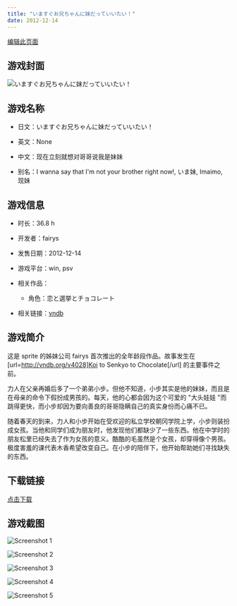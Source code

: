 ```yaml
---
title: "いますぐお兄ちゃんに妹だっていいたい！"
date: 2012-12-14
---
```

[编辑此页面](https://github.com/ACG-3/ADV3-source/blob/main/source/_posts/games/%E3%81%84%E3%81%BE%E3%81%99%E3%81%90%E3%81%8A%E5%85%84%E3%81%A1%E3%82%83%E3%82%93%E3%81%AB%E5%A6%B9%E3%81%A0%E3%81%A3%E3%81%A6%E3%81%84%E3%81%84%E3%81%9F%E3%81%84%EF%BC%81.md)

## 游戏封面

![いますぐお兄ちゃんに妹だっていいたい！](https%3A//pan.timero.xyz/onedrive/img_lib_001/%E3%81%84%E3%81%BE%E3%81%99%E3%81%90%E3%81%8A%E5%85%84%E3%81%A1%E3%82%83%E3%82%93%E3%81%AB%E5%A6%B9%E3%81%A0%E3%81%A3%E3%81%A6%E3%81%84%E3%81%84%E3%81%9F%E3%81%84%EF%BC%81_cover.avif)


## 游戏名称

- 日文：いますぐお兄ちゃんに妹だっていいたい！
- 英文：None
- 中文：现在立刻就想对哥哥说我是妹妹

- 别名：I wanna say that I'm not your brother right now!, いま妹, Imaimo, 现妹


## 游戏信息

- 时长：36.8 h
- 开发者：fairys
- 发售日期：2012-12-14
- 游戏平台：win, psv
- 相关作品：
   - 角色：恋と選挙とチョコレート

- 相关链接：[vndb](https://vndb.org/v7766)


## 游戏简介

这是 sprite 的姊妹公司 fairys 首次推出的全年龄段作品。故事发生在 [url=http://vndb.org/v4028]Koi to Senkyo to Chocolate[/url] 的主要事件之前。

力人在父亲再婚后多了一个弟弟小步。但他不知道，小步其实是他的妹妹，而且是在母亲的命令下假扮成男孩的。每天，他的心都会因为这个可爱的 "大头娃娃 "而跳得更快，而小步却因为要向善良的哥哥隐瞒自己的真实身份而心痛不已。

随着春天的到来，力人和小步开始在受欢迎的私立学校朝冈学院上学，小步则装扮成女孩。当他和同学们成为朋友时，他发现他们都缺少了一些东西。他在中学时的朋友松里已经失去了作为女孩的意义。酷酷的毛虽然是个女孩，却穿得像个男孩。极度害羞的课代表木香希望改变自己。在小步的陪伴下，他开始帮助她们寻找缺失的东西。




## 下载链接

[点击下载](https://pan.timero.xyz/onedrive/adv_lib_001/%E3%81%84%E3%81%BE%E3%81%99%E3%81%90%E3%81%8A%E5%85%84%E3%81%A1%E3%82%83%E3%82%93%E3%81%AB%E5%A6%B9%E3%81%A0%E3%81%A3%E3%81%A6%E3%81%84%E3%81%84%E3%81%9F%E3%81%84%EF%BC%81)


## 游戏截图


![Screenshot 1](https%3A//pan.timero.xyz/onedrive/img_lib_001/%E3%81%84%E3%81%BE%E3%81%99%E3%81%90%E3%81%8A%E5%85%84%E3%81%A1%E3%82%83%E3%82%93%E3%81%AB%E5%A6%B9%E3%81%A0%E3%81%A3%E3%81%A6%E3%81%84%E3%81%84%E3%81%9F%E3%81%84%EF%BC%81_Screenshot_1.avif)

![Screenshot 2](https%3A//pan.timero.xyz/onedrive/img_lib_001/%E3%81%84%E3%81%BE%E3%81%99%E3%81%90%E3%81%8A%E5%85%84%E3%81%A1%E3%82%83%E3%82%93%E3%81%AB%E5%A6%B9%E3%81%A0%E3%81%A3%E3%81%A6%E3%81%84%E3%81%84%E3%81%9F%E3%81%84%EF%BC%81_Screenshot_2.avif)

![Screenshot 3](https%3A//pan.timero.xyz/onedrive/img_lib_001/%E3%81%84%E3%81%BE%E3%81%99%E3%81%90%E3%81%8A%E5%85%84%E3%81%A1%E3%82%83%E3%82%93%E3%81%AB%E5%A6%B9%E3%81%A0%E3%81%A3%E3%81%A6%E3%81%84%E3%81%84%E3%81%9F%E3%81%84%EF%BC%81_Screenshot_3.avif)

![Screenshot 4](https%3A//pan.timero.xyz/onedrive/img_lib_001/%E3%81%84%E3%81%BE%E3%81%99%E3%81%90%E3%81%8A%E5%85%84%E3%81%A1%E3%82%83%E3%82%93%E3%81%AB%E5%A6%B9%E3%81%A0%E3%81%A3%E3%81%A6%E3%81%84%E3%81%84%E3%81%9F%E3%81%84%EF%BC%81_Screenshot_4.avif)

![Screenshot 5](https%3A//pan.timero.xyz/onedrive/img_lib_001/%E3%81%84%E3%81%BE%E3%81%99%E3%81%90%E3%81%8A%E5%85%84%E3%81%A1%E3%82%83%E3%82%93%E3%81%AB%E5%A6%B9%E3%81%A0%E3%81%A3%E3%81%A6%E3%81%84%E3%81%84%E3%81%9F%E3%81%84%EF%BC%81_Screenshot_5.avif)

